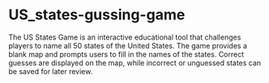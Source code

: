 # US_states-gussing-game
The US States Game is an interactive educational tool that challenges players to name all 50 states of the United States. The game provides a blank map and prompts users to fill in the names of the states. Correct guesses are displayed on the map, while incorrect or unguessed states can be saved for later review.
